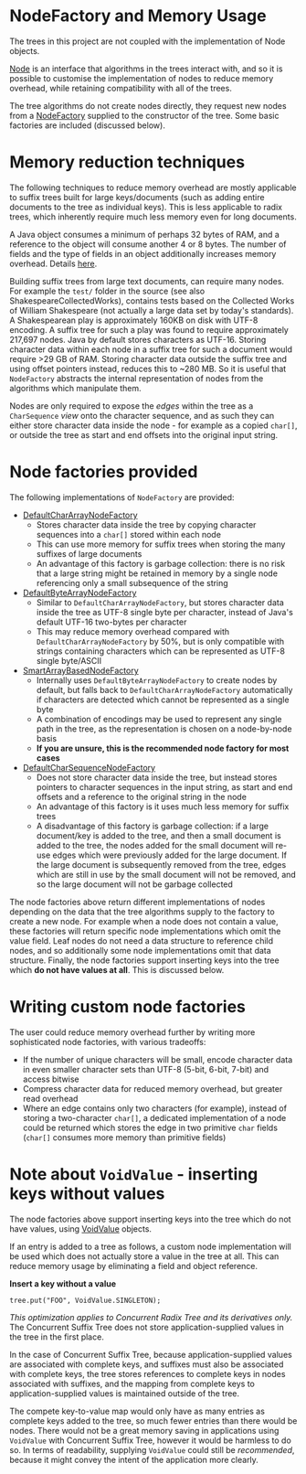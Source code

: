 # NodeFactory and Memory Usage #

The trees in this project are not coupled with the implementation of Node objects.

[Node](http://htmlpreview.github.io/?http://raw.githubusercontent.com/npgall/concurrent-trees/master/documentation/javadoc/apidocs/com/googlecode/concurrenttrees/radix/node/Node.html) is an interface that algorithms in the trees interact with, and so it is possible to customise the implementation of nodes to reduce memory overhead, while retaining compatibility with all of the trees.

The tree algorithms do not create nodes directly, they request new nodes from a [NodeFactory](http://htmlpreview.github.io/?http://raw.githubusercontent.com/npgall/concurrent-trees/master/documentation/javadoc/apidocs/com/googlecode/concurrenttrees/radix/node/NodeFactory.html) supplied to the constructor of the tree. Some basic factories are included (discussed below).



# Memory reduction techniques #

The following techniques to reduce memory overhead are mostly applicable to suffix trees built for large keys/documents (such as adding entire documents to the tree as individual keys). This is less applicable to radix trees, which inherently require much less memory even for long documents.

A Java object consumes a minimum of perhaps 32 bytes of RAM, and a reference to the object will consume another 4 or 8 bytes. The number of fields and the type of fields in an object additionally increases memory overhead. Details [here](http://www.codeinstructions.com/2008/12/java-objects-memory-structure.html).

Building suffix trees from large text documents, can require many nodes. For example the `test/` folder in the source (see also ShakespeareCollectedWorks), contains tests based on the Collected Works of William Shakespeare (not actually a large data set by today's standards). A Shakespearean play is approximately 160KB on disk with UTF-8 encoding. A suffix tree for such a play was found to require approximately 217,697 nodes. Java by default stores characters as UTF-16. Storing character data within each node in a suffix tree for such a document would require >29 GB of RAM. Storing character data outside the suffix tree and using offset pointers instead, reduces this to ~280 MB. So it is useful that `NodeFactory` abstracts the internal representation of nodes from the algorithms which manipulate them.

Nodes are only required to expose the _edges_ within the tree as a `CharSequence` _view_ onto the character sequence, and as such they can either store character data inside the node - for example as a copied `char[]`, or outside the tree as start and end offsets into the original input string.

# Node factories provided #

The following implementations of `NodeFactory` are provided:
  * [DefaultCharArrayNodeFactory](http://htmlpreview.github.io/?http://raw.githubusercontent.com/npgall/concurrent-trees/master/documentation/javadoc/apidocs/com/googlecode/concurrenttrees/radix/node/concrete/DefaultCharArrayNodeFactory.html)
    * Stores character data inside the tree by copying character sequences into a `char[]` stored within each node
    * This can use more memory for suffix trees when storing the many suffixes of large documents
    * An advantage of this factory is garbage collection: there is no risk that a large string might be retained in memory by a single node referencing only a small subsequence of the string
  * [DefaultByteArrayNodeFactory](http://htmlpreview.github.io/?http://raw.githubusercontent.com/npgall/concurrent-trees/master/documentation/javadoc/apidocs/com/googlecode/concurrenttrees/radix/node/concrete/DefaultByteArrayNodeFactory.html)
    * Similar to `DefaultCharArrayNodeFactory`, but stores character data inside the tree as UTF-8 single byte per character, instead of Java's default UTF-16 two-bytes per character
    * This may reduce memory overhead compared with `DefaultCharArrayNodeFactory` by 50%, but is only compatible with strings containing characters which can be represented as UTF-8 single byte/ASCII
  * [SmartArrayBasedNodeFactory](http://htmlpreview.github.io/?http://raw.githubusercontent.com/npgall/concurrent-trees/master/documentation/javadoc/apidocs/com/googlecode/concurrenttrees/radix/node/concrete/SmartArrayBasedNodeFactory.html)
    * Internally uses `DefaultByteArrayNodeFactory` to create nodes by default, but falls back to `DefaultCharArrayNodeFactory` automatically if characters are detected which cannot be represented as a single byte
    * A combination of encodings may be used to represent any single path in the tree, as the representation is chosen on a node-by-node basis
    * **If you are unsure, this is the recommended node factory for most cases**
  * [DefaultCharSequenceNodeFactory](http://htmlpreview.github.io/?http://raw.githubusercontent.com/npgall/concurrent-trees/master/documentation/javadoc/apidocs/com/googlecode/concurrenttrees/radix/node/concrete/DefaultCharSequenceNodeFactory.html)
    * Does not store character data inside the tree, but instead stores pointers to character sequences in the input string, as start and end offsets and a reference to the original string in the node
    * An advantage of this factory is it uses much less memory for suffix trees
    * A disadvantage of this factory is garbage collection: if a large document/key is added to the tree, and then a small document is added to the tree, the nodes added for the small document will re-use edges which were previously added for the large document. If the large document is subsequently removed from the tree, edges which are still in use by the small document will not be removed, and so the large document will not be garbage collected

The node factories above return different implementations of nodes depending on the data that the tree algorithms supply to the factory to create a new node. For example when a node does not contain a value, these factories will return specific node implementations which omit the value field. Leaf nodes do not need a data structure to reference child nodes, and so additionally some node implementations omit that data structure. Finally, the node factories support inserting keys into the tree which **do not have values at all**. This is discussed below.

# Writing custom node factories #

The user could reduce memory overhead further by writing more sophisticated node factories, with various tradeoffs:
  * If the number of unique characters will be small, encode character data in even smaller character sets than UTF-8 (5-bit, 6-bit, 7-bit) and access bitwise
  * Compress character data for reduced memory overhead, but greater read overhead
  * Where an edge contains only two characters (for example), instead of storing a two-character `char[]`, a dedicated implementation of a node could be returned which stores the edge in two primitive `char` fields (`char[]` consumes more memory than primitive fields)

# Note about `VoidValue` - inserting keys without values #

The node factories above support inserting keys into the tree which do not have values, using [VoidValue](http://htmlpreview.github.io/?http://raw.githubusercontent.com/npgall/concurrent-trees/master/documentation/javadoc/apidocs/com/googlecode/concurrenttrees/radix/node/concrete/voidvalue/VoidValue.html) objects.

If an entry is added to a tree as follows, a custom node implementation will be used which does not actually store a value in the tree at all. This can reduce memory usage by eliminating a field and object reference.

**Insert a key without a value**
```
tree.put("FOO", VoidValue.SINGLETON);
```

_This optimization applies to Concurrent Radix Tree and its derivatives only._ The Concurrent Suffix Tree does not store application-supplied values in the tree in the first place.

In the case of Concurrent Suffix Tree, because application-supplied values are associated with complete keys, and suffixes must also be associated with complete keys, the tree stores references to complete keys in nodes associated with suffixes, and the mapping from complete keys to application-supplied values is maintained outside of the tree.

The compete key-to-value map would only have as many entries as complete keys added to the tree, so much fewer entries than there would be nodes. There would not be a great memory saving in applications using `VoidValue` with Concurrent Suffix Tree, however it would be harmless to do so. In terms of readability, supplying `VoidValue` could still be _recommended_, because it might convey the intent of the application more clearly.